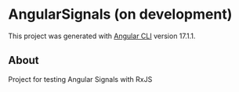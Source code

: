 # AngularSignals (on development)

This project was generated with [Angular CLI](https://github.com/angular/angular-cli) version 17.1.1.

## About

Project for testing Angular Signals with RxJS

